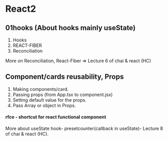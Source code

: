 # React2

## 01hooks (About hooks mainly useState)
1. Hooks
2. REACT-FIBER
3. Reconciliation 

More on Reconciliation, React-Fiber =>  Lecture 6 of chai & react (HC)

## Component/cards reusability, Props
1. Making components/card.
2. Passing props (from App.tsx to component.jsx)
3. Setting default value for the props.
4. Pass Array or object in Props.

#### rfce - shortcut for react functional component

More about useState hook- presetcounter(callback in useState)- Lecture 8 of chai & react (HC).